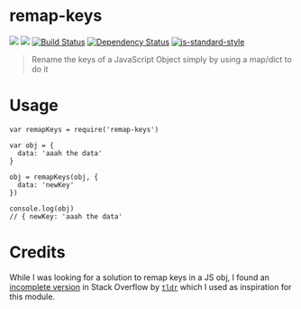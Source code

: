 remap-keys
===========

[![](https://img.shields.io/badge/made%20by-Protocol%20Labs-blue.svg?style=flat-square)](http://ipn.io)
[![](https://img.shields.io/badge/freenode-%23ipfs-blue.svg?style=flat-square)](http://webchat.freenode.net/?channels=%23ipfs)
[![Build Status](https://travis-ci.org/diasdavid/remap-keys.svg?style=flat-square)](https://travis-ci.org/diasdavid/remap-keys)
[![Dependency Status](https://david-dm.org/diasdavid/remap-keys.svg?style=flat-square)](https://david-dm.org/diasdavid/remap-keys)
[![js-standard-style](https://img.shields.io/badge/code%20style-standard-brightgreen.svg?style=flat-square)](https://github.com/feross/standard)

> Rename the keys of a JavaScript Object simply by using a map/dict to do it

# Usage

```
var remapKeys = require('remap-keys')

var obj = {
  data: 'aaah the data'
}

obj = remapKeys(obj, {
  data: 'newKey'
})

console.log(obj)
// { newKey: 'aaah the data'
```

# Credits

While I was looking for a solution to remap keys in a JS obj, I found an [incomplete version](http://stackoverflow.com/a/31664783/520516) in Stack Overflow by [`tldr`](http://stackoverflow.com/users/1375688/tldr) which I used as inspiration for this module.

